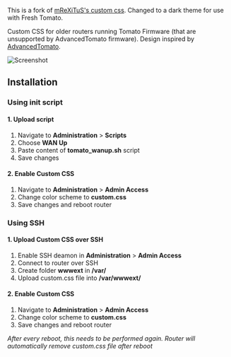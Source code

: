 This is a fork of [mReXiTuS's custom css](https://github.com/mReXiTuS/tomato-design). Changed to a dark theme for use with Fresh Tomato.


Custom CSS for older routers running Tomato Firmware (that are unsupported by AdvancedTomato firmware). Design inspired by [AdvancedTomato](https://advancedtomato.com/).

![Screenshot](http://tomato-design.dot26.sk/tomato-design-screenshot.png)

## Installation

### Using init script

#### 1. Upload script
1. Navigate to __Administration__ > __Scripts__
2. Choose __WAN Up__
3. Paste content of __tomato_wanup.sh__ script
4. Save changes

#### 2. Enable Custom CSS
1. Navigate to __Administration__ > __Admin Access__
2. Change color scheme to __custom.css__
3. Save changes and reboot router

### Using SSH

#### 1. Upload Custom CSS over SSH
1. Enable SSH deamon in __Administration__ > __Admin Access__
2. Connect to router over SSH
3. Create folder __wwwext__ in __/var/__
4. Upload custom.css file into __/var/wwwext/__

#### 2. Enable Custom CSS
1. Navigate to __Administration__ > __Admin Access__
2. Change color scheme to __custom.css__
3. Save changes and reboot router

_After every reboot, this needs to be performed again. Router will automatically remove custom.css file after reboot_
